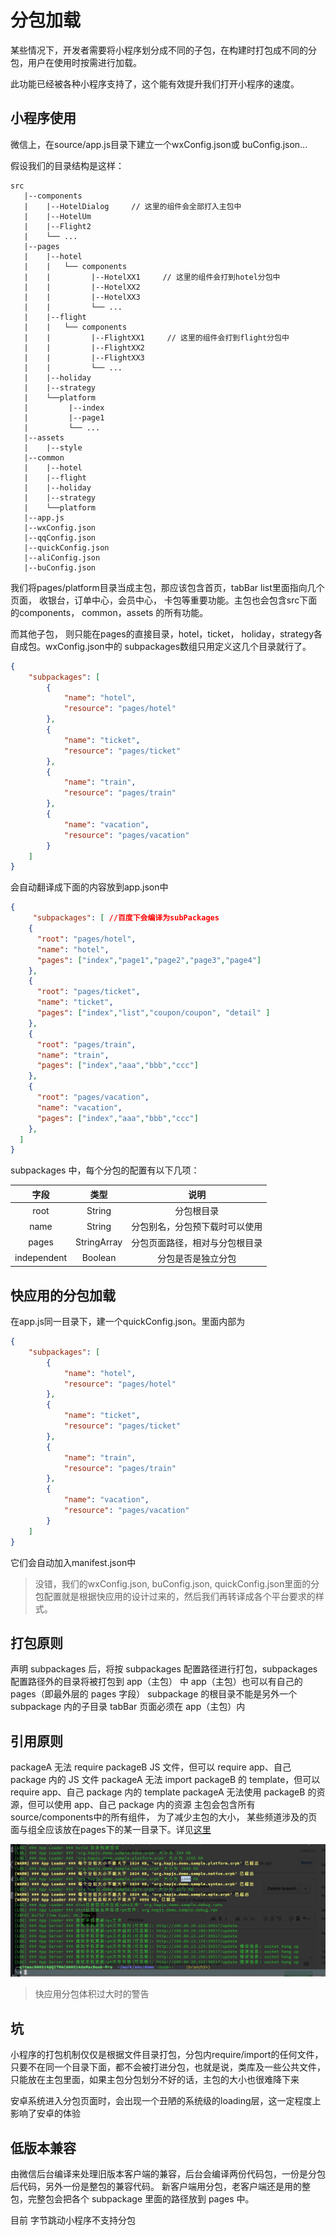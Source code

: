 # 分包加载

某些情况下，开发者需要将小程序划分成不同的子包，在构建时打包成不同的分包，用户在使用时按需进行加载。

此功能已经被各种小程序支持了，这个能有效提升我们打开小程序的速度。

## 小程序使用

微信上，在source/app.js目录下建立一个wxConfig.json或 buConfig.json...

假设我们的目录结构是这样：


```shell
src
   |--components
   |    |--HotelDialog     // 这里的组件会全部打入主包中
   |    |--HotelUm
   |    |--Flight2
   |    └── ...
   |--pages
   |    |--hotel
   |    |   └── components
   |    |         |--HotelXX1     // 这里的组件会打到hotel分包中
   |    |         |--HotelXX2
   |    |         |--HotelXX3
   |    |         └── ...
   |    |--flight
   |    |   └── components
   |    |         |--FlightXX1     // 这里的组件会打到flight分包中
   |    |         |--FlightXX2
   |    |         |--FlightXX3
   |    |         └── ...
   |    |--holiday
   |    |--strategy
   |    └──platform
   |         |--index
   |         |--page1
   |         └── ...
   |--assets 
   |    |--style
   |--common
   |    |--hotel
   |    |--flight
   |    |--holiday
   |    |--strategy
   |    └──platform
   |--app.js
   |--wxConfig.json
   |--qqConfig.json
   |--quickConfig.json
   |--aliConfig.json
   |--buConfig.json
```

我们将pages/platform目录当成主包，那应该包含首页，tabBar list里面指向几个页面， 收银台，订单中心，会员中心，
卡包等重要功能。主包也会包含src下面的components， common，assets 的所有功能。

而其他子包， 则只能在pages的直接目录，hotel，ticket， holiday，strategy各自成包。wxConfig.json中的
subpackages数组只用定义这几个目录就行了。

```json
{
    "subpackages": [
        {
            "name": "hotel",
            "resource": "pages/hotel"
        },
        {
            "name": "ticket",
            "resource": "pages/ticket"
        },
        {
            "name": "train",
            "resource": "pages/train"
        },
        {
            "name": "vacation",
            "resource": "pages/vacation"
        }
    ]
}
```
会自动翻译成下面的内容放到app.json中

```json
{
     "subpackages": [ //百度下会编译为subPackages
    {
      "root": "pages/hotel",
      "name": "hotel",
      "pages": ["index","page1","page2","page3","page4"]
    },
    {
      "root": "pages/ticket",
      "name": "ticket",
      "pages": ["index","list","coupon/coupon", "detail" ]
    },
    {
      "root": "pages/train",
      "name": "train",
      "pages": ["index","aaa","bbb","ccc"]
    },
    {
      "root": "pages/vacation",
      "name": "vacation",
      "pages": ["index","aaa","bbb","ccc"]
    },
  ]
}
```


subpackages 中，每个分包的配置有以下几项：

|    字段     |    类型     |              说明              |
|:-----------:|:-----------:|:------------------------------:|
|    root     |   String    |           分包根目录           |
|    name     |   String    | 分包别名，分包预下载时可以使用 |
|    pages    | StringArray | 分包页面路径，相对与分包根目录 |
| independent |   Boolean   |       分包是否是独立分包       |

## 快应用的分包加载

在app.js同一目录下，建一个quickConfig.json。里面内部为

```json
{
    "subpackages": [
        {
            "name": "hotel",
            "resource": "pages/hotel"
        },
        {
            "name": "ticket",
            "resource": "pages/ticket"
        },
        {
            "name": "train",
            "resource": "pages/train"
        },
        {
            "name": "vacation",
            "resource": "pages/vacation"
        }
    ]
}
```

它们会自动加入manifest.json中

> 没错，我们的wxConfig.json, buConfig.json, quickConfig.json里面的分包配置就是根据快应用的设计过来的，然后我们再转译成各个平台要求的样式。

## 打包原则

声明 subpackages 后，将按 subpackages 配置路径进行打包，subpackages 配置路径外的目录将被打包到 app（主包） 中
app（主包）也可以有自己的 pages（即最外层的 pages 字段）
subpackage 的根目录不能是另外一个 subpackage 内的子目录
tabBar 页面必须在 app（主包）内

## 引用原则

packageA 无法 require packageB JS 文件，但可以 require app、自己 package 内的 JS 文件
packageA 无法 import packageB 的 template，但可以 require app、自己 package 内的 template
packageA 无法使用 packageB 的资源，但可以使用 app、自己 package 内的资源
主包会包含所有source/components中的所有组件， 为了减少主包的大小， 某些频道涉及的页面与组全应该放在pages下的某一目录下。详见[这里](./publish.md)


![xxx](./subpackages.jpg)

> 快应用分包体积过大时的警告

## 坑

小程序的打包机制仅仅是根据文件目录打包，分包内require/import的任何文件，只要不在同一个目录下面，都不会被打进分包，也就是说，类库及一些公共文件，只能放在主包里面，如果主包分包划分不好的话，主包的大小也很难降下来

安卓系统进入分包页面时，会出现一个丑陋的系统级的loading层，这一定程度上影响了安卓的体验


## 低版本兼容

由微信后台编译来处理旧版本客户端的兼容，后台会编译两份代码包，一份是分包后代码，另外一份是整包的兼容代码。 新客户端用分包，老客户端还是用的整包，完整包会把各个 subpackage 里面的路径放到 pages 中。

目前 字节跳动小程序不支持分包